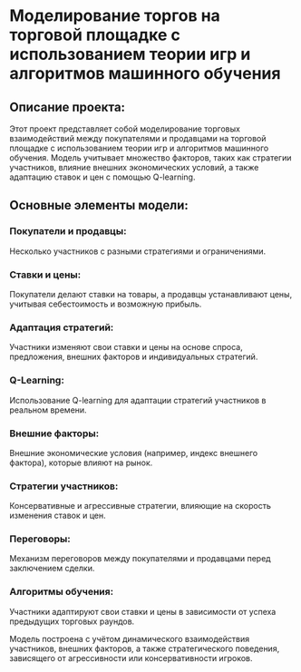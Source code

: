 # Моделирование торгов на торговой площадке с использованием теории игр и алгоритмов машинного обучения

## Описание проекта: 
Этот проект представляет собой моделирование торговых взаимодействий между покупателями и продавцами на торговой площадке с использованием теории игр и алгоритмов машинного обучения. Модель учитывает множество факторов, таких как стратегии участников, влияние внешних экономических условий, а также адаптацию ставок и цен с помощью Q-learning.

## Основные элементы модели:

### Покупатели и продавцы: 
Несколько участников с разными стратегиями и ограничениями.

### Ставки и цены: 
Покупатели делают ставки на товары, а продавцы устанавливают цены, учитывая себестоимость и возможную прибыль.

### Адаптация стратегий: 
Участники изменяют свои ставки и цены на основе спроса, предложения, внешних факторов и индивидуальных стратегий.

### Q-Learning: 
Использование Q-learning для адаптации стратегий участников в реальном времени.

### Внешние факторы: 
Внешние экономические условия (например, индекс внешнего фактора), которые влияют на рынок.

### Стратегии участников: 
Консервативные и агрессивные стратегии, влияющие на скорость изменения ставок и цен.

### Переговоры: 
Механизм переговоров между покупателями и продавцами перед заключением сделки.

### Алгоритмы обучения: 
Участники адаптируют свои ставки и цены в зависимости от успеха предыдущих торговых раундов.

Модель построена с учётом динамического взаимодействия участников, внешних факторов, а также стратегического поведения, зависящего от агрессивности или консервативности игроков.

